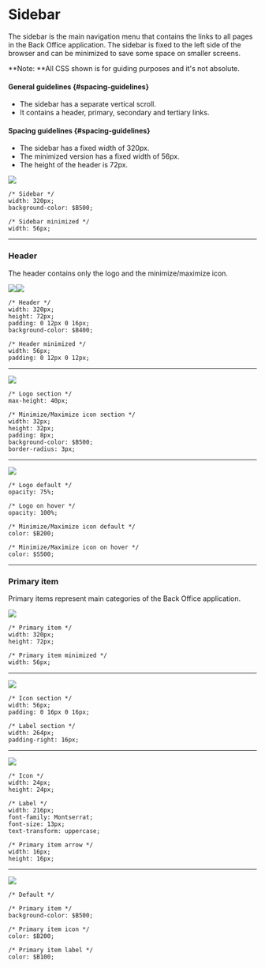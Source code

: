# Sidebar

The sidebar is the main navigation menu that contains the links to all pages in the Back Office application. The sidebar is fixed to the left side of the browser and can be minimized to save some space on smaller screens.

**Note: **All CSS shown is for guiding purposes and it's not absolute.

#### General guidelines {#spacing-guidelines}

* The sidebar has a separate vertical scroll.
* It contains a header, primary, secondary and tertiary links.

#### Spacing guidelines {#spacing-guidelines}

* The sidebar has a fixed width of 320px.
* The minimized version has a fixed width of 56px.
* The height of the header is 72px.

![](/assets/organisms/sidebar-sizing.png)

```
/* Sidebar */
width: 320px;
background-color: $B500;

/* Sidebar minimized */
width: 56px;
```

---

### Header

The header contains only the logo and the minimize/maximize icon.

![](/assets/organisms/sidebar-header-sizing.png)![](/assets/organisms/sidebar-header-spacing.png)

```
/* Header */
width: 320px;
height: 72px;
padding: 0 12px 0 16px;
background-color: $B400;

/* Header minimized */
width: 56px;
padding: 0 12px 0 12px;
```

---

![](/assets/organisms/sidebar-header-content.png)

```
/* Logo section */
max-height: 40px;

/* Minimize/Maximize icon section */
width: 32px;
height: 32px;
padding: 8px;
background-color: $B500;
border-radius: 3px;
```

---

![](/assets/organisms/sidebar-header-content-hover.png)

```
/* Logo default */
opacity: 75%;

/* Logo on hover */
opacity: 100%;

/* Minimize/Maximize icon default */
color: $B200;

/* Minimize/Maximize icon on hover */
color: $S500;
```

---

### Primary item

Primary items represent main categories of the Back Office application.

![](/assets/organisms/sidebar-primary-item-sizing.png)

```
/* Primary item */
width: 320px;
height: 72px;

/* Primary item minimized */
width: 56px;
```

---

![](/assets/organisms/sidebar-primary-item-sections.png)

```
/* Icon section */
width: 56px;
padding: 0 16px 0 16px;

/* Label section */
width: 264px;
padding-right: 16px;
```

---

![](/assets/organisms/sidebar-primary-item-content-sizing.png)

```
/* Icon */
width: 24px;
height: 24px;

/* Label */
width: 216px;
font-family: Montserrat;
font-size: 13px;
text-transform: uppercase;

/* Primary item arrow */
width: 16px;
height: 16px;
```

---

![](/assets/organisms/sidebar-primary-item-states.png)

```
/* Default */

/* Primary item */
background-color: $B500;

/* Primary item icon */
color: $B200;

/* Primary item label */
color: $B100;
```



